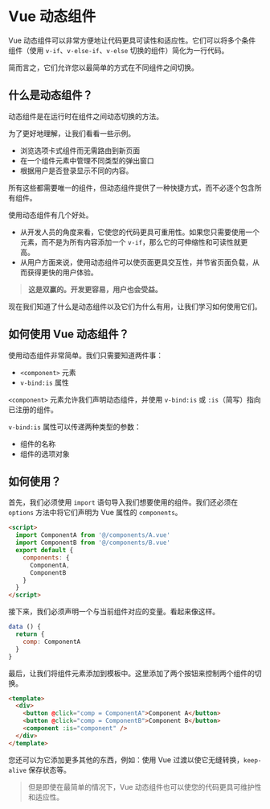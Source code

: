 # Vue 动态组件

Vue 动态组件可以非常方便地让代码更具可读性和适应性。它们可以将多个条件组件（使用 `v-if`、`v-else-if`、`v-else` 切换的组件）简化为一行代码。

简而言之，它们允许您以最简单的方式在不同组件之间切换。

## 什么是动态组件？

动态组件是在运行时在组件之间动态切换的方法。

为了更好地理解，让我们看看一些示例。

- 浏览选项卡式组件而无需路由到新页面
- 在一个组件元素中管理不同类型的弹出窗口
- 根据用户是否登录显示不同的内容。

所有这些都需要唯一的组件，但动态组件提供了一种快捷方式，而不必逐个包含所有组件。

使用动态组件有几个好处。

- 从开发人员的角度来看，它使您的代码更具可重用性。如果您只需要使用一个元素，而不是为所有内容添加一个 `v-if`，那么它的可伸缩性和可读性就更高。
- 从用户方面来说，使用动态组件可以使页面更具交互性，并节省页面负载，从而获得更快的用户体验。

> **这是双赢的。开发更容易，用户也会受益。**

现在我们知道了什么是动态组件以及它们为什么有用，让我们学习如何使用它们。

## 如何使用 Vue 动态组件？

使用动态组件非常简单。我们只需要知道两件事：

- `<component>` 元素
- `v-bind:is` 属性

`<component>` 元素允许我们声明动态组件，并使用 `v-bind:is` 或 `:is`（简写）指向已注册的组件。

`v-bind:is` 属性可以传递两种类型的参数：

- 组件的名称
- 组件的选项对象

## 如何使用？

首先，我们必须使用 `import` 语句导入我们想要使用的组件。我们还必须在 `options` 方法中将它们声明为 Vue 属性的 `components`。

```html
<script>
  import ComponentA from '@/components/A.vue'
  import ComponentB from '@/components/B.vue'
  export default {
    components: {
      ComponentA,
      ComponentB
    }
  }
</script>
```

接下来，我们必须声明一个与当前组件对应的变量。看起来像这样。

```js
data () {
  return {
    comp: ComponentA
  }
}
```

最后，让我们将组件元素添加到模板中。这里添加了两个按钮来控制两个组件的切换。

```html
<template>
  <div>
    <button @click="comp = ComponentA">Component A</button>
    <button @click="comp = ComponentB">Component B</button>
    <component :is="component" />
  </div>
</template>
```

您还可以为它添加更多其他的东西，例如：使用 Vue 过渡以使它无缝转换，`keep-alive` 保存状态等。

> 但是即使在最简单的情况下，Vue 动态组件也可以使您的代码更具可维护性和适应性。
